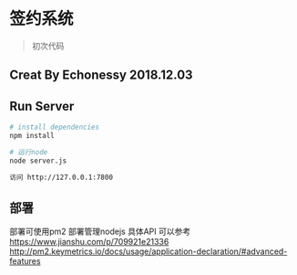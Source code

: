 # 签约系统

> 初次代码

## Creat By Echonessy  2018.12.03

## Run Server

``` bash
# install dependencies
npm install

# 运行node
node server.js

访问 http://127.0.0.1:7800

```

## 部署
部署可使用pm2 部署管理nodejs  具体API 可以参考 
https://www.jianshu.com/p/709921e21336
http://pm2.keymetrics.io/docs/usage/application-declaration/#advanced-features

